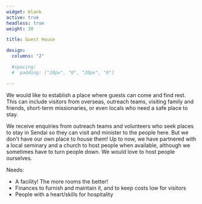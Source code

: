 ```yaml
---
widget: blank
active: true
headless: true
weight: 30

title: Guest House

design:
  columns: "2"

  #spacing:
  #  padding: ["20px", "0", "20px", "0"]

---
```


We would like to establish a place where guests can come and find rest. This can include visitors from overseas, outreach teams, visiting family and friends, short-term missionaries, or even locals who need a safe place to stay.

We receive enquiries from outreach teams and volunteers who seek places to stay in Sendai so they can visit and minister to the people here. But we don't have our own place to house them! Up to now, we have partnered with a local seminary and a church to host people when available, although we sometimes have to turn people down. We would love to host people ourselves.

Needs:

- A facility! The more rooms the better!
- Finances to furnish and maintain it, and to keep costs low for visitors
- People with a heart/skills for hospitality
